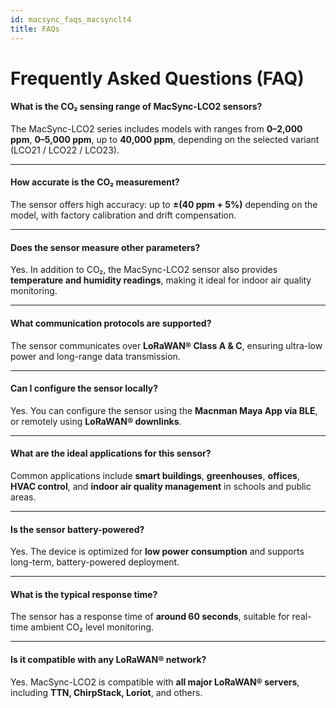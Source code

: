 ```yaml
---
id: macsync_faqs_macsynclt4
title: FAQs
---
```


# Frequently Asked Questions (FAQ)

#### What is the CO₂ sensing range of MacSync-LCO2 sensors?
The MacSync-LCO2 series includes models with ranges from **0–2,000 ppm**, **0–5,000 ppm**, up to **40,000 ppm**, depending on the selected variant (LCO21 / LCO22 / LCO23).

----

#### How accurate is the CO₂ measurement?
The sensor offers high accuracy: up to **±(40 ppm + 5%)** depending on the model, with factory calibration and drift compensation.

----

#### Does the sensor measure other parameters?
Yes. In addition to CO₂, the MacSync-LCO2 sensor also provides **temperature and humidity readings**, making it ideal for indoor air quality monitoring.

----

#### What communication protocols are supported?
The sensor communicates over **LoRaWAN® Class A & C**, ensuring ultra-low power and long-range data transmission.

----

#### Can I configure the sensor locally?
Yes. You can configure the sensor using the **Macnman Maya App via BLE**, or remotely using **LoRaWAN® downlinks**.

----

#### What are the ideal applications for this sensor?
Common applications include **smart buildings**, **greenhouses**, **offices**, **HVAC control**, and **indoor air quality management** in schools and public areas.

----

#### Is the sensor battery-powered?
Yes. The device is optimized for **low power consumption** and supports long-term, battery-powered deployment.

----

#### What is the typical response time?
The sensor has a response time of **around 60 seconds**, suitable for real-time ambient CO₂ level monitoring.

----

#### Is it compatible with any LoRaWAN® network?
Yes. MacSync-LCO2 is compatible with **all major LoRaWAN® servers**, including **TTN, ChirpStack, Loriot**, and others.

